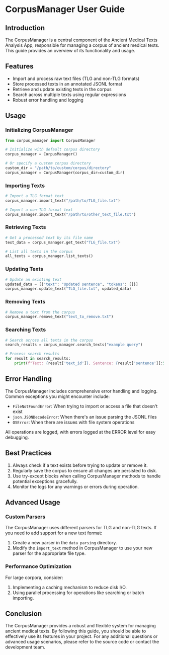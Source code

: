 # CorpusManager User Guide

## Introduction

The CorpusManager is a central component of the Ancient Medical Texts Analysis App, responsible for managing a corpus of ancient medical texts. This guide provides an overview of its functionality and usage.

## Features

- Import and process raw text files (TLG and non-TLG formats)
- Store processed texts in an annotated JSONL format
- Retrieve and update existing texts in the corpus
- Search across multiple texts using regular expressions
- Robust error handling and logging

## Usage

### Initializing CorpusManager

```python
from corpus_manager import CorpusManager

# Initialize with default corpus directory
corpus_manager = CorpusManager()

# Or specify a custom corpus directory
custom_dir = "/path/to/custom/corpus/directory"
corpus_manager = CorpusManager(corpus_dir=custom_dir)
```

### Importing Texts

```python
# Import a TLG format text
corpus_manager.import_text("/path/to/TLG_file.txt")

# Import a non-TLG format text
corpus_manager.import_text("/path/to/other_text_file.txt")
```

### Retrieving Texts

```python
# Get a processed text by its file name
text_data = corpus_manager.get_text("TLG_file.txt")

# List all texts in the corpus
all_texts = corpus_manager.list_texts()
```

### Updating Texts

```python
# Update an existing text
updated_data = [{"text": "Updated sentence", "tokens": []}]
corpus_manager.update_text("TLG_file.txt", updated_data)
```

### Removing Texts

```python
# Remove a text from the corpus
corpus_manager.remove_text("text_to_remove.txt")
```

### Searching Texts

```python
# Search across all texts in the corpus
search_results = corpus_manager.search_texts("example query")

# Process search results
for result in search_results:
    print(f"Text: {result['text_id']}, Sentence: {result['sentence'][:50]}...")
```

## Error Handling

The CorpusManager includes comprehensive error handling and logging. Common exceptions you might encounter include:

- `FileNotFoundError`: When trying to import or access a file that doesn't exist
- `json.JSONDecodeError`: When there's an issue parsing the JSONL files
- `OSError`: When there are issues with file system operations

All operations are logged, with errors logged at the ERROR level for easy debugging.

## Best Practices

1. Always check if a text exists before trying to update or remove it.
2. Regularly save the corpus to ensure all changes are persisted to disk.
3. Use try-except blocks when calling CorpusManager methods to handle potential exceptions gracefully.
4. Monitor the logs for any warnings or errors during operation.

## Advanced Usage

### Custom Parsers

The CorpusManager uses different parsers for TLG and non-TLG texts. If you need to add support for a new text format:

1. Create a new parser in the `data_parsing` directory.
2. Modify the `import_text` method in CorpusManager to use your new parser for the appropriate file type.

### Performance Optimization

For large corpora, consider:

1. Implementing a caching mechanism to reduce disk I/O.
2. Using parallel processing for operations like searching or batch importing.

## Conclusion

The CorpusManager provides a robust and flexible system for managing ancient medical texts. By following this guide, you should be able to effectively use its features in your project. For any additional questions or advanced usage scenarios, please refer to the source code or contact the development team.
